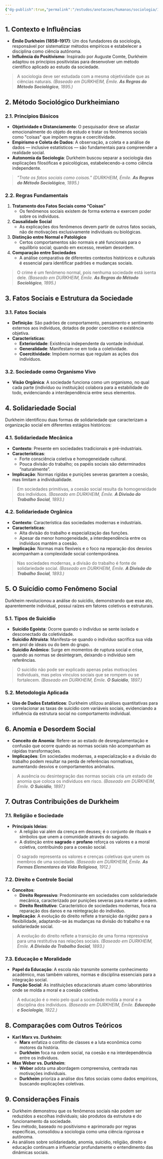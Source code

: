 ```yaml
---
{"dg-publish":true,"permalink":"/estudos/anotacoes/humanas/sociologia/1-teoria-da-sociologia/1-3-emile-durkheim/","updated":"2025-03-11T15:02:49.585-03:00"}
---
```


## 1. Contexto e Influências

- **Émile Durkheim (1858–1917)**:
	Um dos fundadores da sociologia, responsável por sistematizar métodos empíricos e estabelecer a disciplina como ciência autônoma.
- **Influência do Positivismo**:
    Inspirado por Auguste Comte, Durkheim adaptou os princípios positivistas para desenvolver um método científico aplicado ao estudo da sociedade.

> A sociologia deve ser estudada com a mesma objetividade que as ciências naturais.
> _(Baseado em DURKHEIM, Émile. **As Regras do Método Sociológico**, 1895.)_

## 2. Método Sociológico Durkheimiano

### 2.1. Princípios Básicos

- **Objetividade e Distanciamento**:
    O pesquisador deve se afastar emocionalmente do objeto de estudo e tratar os fenômenos sociais como "coisas" que impõem regras e coercitividade.
- **Empirismo e Coleta de Dados**:
    A observação, a coleta e a análise de dados — inclusive estatísticos — são fundamentais para compreender a realidade social.
- **Autonomia da Sociologia**:
    Durkheim buscou separar a sociologia das explicações filosóficas e psicológicas, estabelecendo-a como ciência independente.

> _"Trate os fatos sociais como coisas."_
> _(DURKHEIM, Émile. **As Regras do Método Sociológico**, 1895.)_

### 2.2. Regras Fundamentais

1. **Tratamento dos Fatos Sociais como “Coisas”**
    - Os fenômenos sociais existem de forma externa e exercem poder sobre os indivíduos.
2. **Causalidade Social**
    - As explicações dos fenômenos devem partir de outros fatos sociais, não de motivações exclusivamente individuais ou biológicas.
3. **Distinção entre Normal e Patológico**
    - Certos comportamentos são normais e até funcionais para o equilíbrio social; quando em excesso, revelam desordem.
4. **Comparação entre Sociedades**
    - A análise comparativa de diferentes contextos históricos e culturais é essencial para identificar padrões e mudanças sociais.

> O crime é um fenômeno normal, pois nenhuma sociedade está isenta dele.
> _(Baseado em DURKHEIM, Émile. **As Regras do Método Sociológico**, 1895.)_

## 3. Fatos Sociais e Estrutura da Sociedade

### 3.1. Fatos Sociais

- **Definição**:
    São padrões de comportamento, pensamento e sentimento externos aos indivíduos, dotados de poder coercitivo e existência objetiva.
- **Características**:
    - **Exterioridade**: Existência independente da vontade individual.
    - **Generalidade**: Manifestam-se em toda a coletividade.
    - **Coercitividade**: Impõem normas que regulam as ações dos indivíduos.

### 3.2. Sociedade como Organismo Vivo

- **Visão Orgânica**:
    A sociedade funciona como um organismo, no qual cada parte (indivíduo ou instituição) colabora para a estabilidade do todo, evidenciando a interdependência entre seus elementos.

## 4. Solidariedade Social

Durkheim identificou duas formas de solidariedade que caracterizam a organização social em diferentes estágios históricos:

### 4.1. Solidariedade Mecânica

- **Contexto**:
    Presente em sociedades tradicionais e pré-industriais.
- **Características**:
    - Forte consciência coletiva e homogeneidade cultural.
    - Pouca divisão do trabalho; os papéis sociais são determinados “naturalmente”.
- **Implicação**:
    Normas rígidas e punições severas garantem a coesão, mas limitam a individualidade.  

> Em sociedades primitivas, a coesão social resulta da homogeneidade dos indivíduos.
> _(Baseado em DURKHEIM, Émile. **A Divisão do Trabalho Social**, 1893.)_

### 4.2. Solidariedade Orgânica

- **Contexto**:
    Característica das sociedades modernas e industriais.
- **Características**:
    - Alta divisão do trabalho e especialização das funções.  
    - Apesar da menor homogeneidade, a interdependência entre os indivíduos mantém a coesão.
- **Implicação**:
    Normas mais flexíveis e o foco na reparação dos desvios acompanham a complexidade social contemporânea.

> Nas sociedades modernas, a divisão do trabalho é fonte de solidariedade social.
> _(Baseado em DURKHEIM, Émile. **A Divisão do Trabalho Social**, 1893.)_

## 5. O Suicídio como Fenômeno Social  

Durkheim revolucionou a análise do suicídio, demonstrando que esse ato, aparentemente individual, possui raízes em fatores coletivos e estruturais.

### 5.1. Tipos de Suicídio  

- **Suicídio Egoísta**:
    Ocorre quando o indivíduo se sente isolado e desconectado da coletividade.
- **Suicídio Altruísta**:
    Manifesta-se quando o indivíduo sacrifica sua vida em prol de ideais ou do bem do grupo.
- **Suicídio Anômico**:
    Surge em momentos de ruptura social e crise, quando as normas se desintegram, deixando o indivíduo sem referências.

> O suicídio não pode ser explicado apenas pelas motivações individuais, mas pelos vínculos sociais que se rompem ou se fortalecem.
> _(Baseado em DURKHEIM, Émile. **O Suicídio**, 1897.)_

### 5.2. Metodologia Aplicada

- **Uso de Dados Estatísticos**:
    Durkheim utilizou análises quantitativas para correlacionar as taxas de suicídio com variáveis sociais, evidenciando a influência da estrutura social no comportamento individual.

## 6. Anomia e Desordem Social

- **Conceito de Anomia**:
    Refere-se ao estado de desregulamentação e confusão que ocorre quando as normas sociais não acompanham as rápidas transformações.  
- **Implicações**:
    Em sociedades modernas, a especialização e a divisão do trabalho podem resultar na perda de referências normativas, aumentando desvios e comportamentos anômalos.

> A ausência ou desintegração das normas sociais cria um estado de anomia que coloca os indivíduos em risco.
> _(Baseado em DURKHEIM, Émile. **O Suicídio**, 1897.)_

## 7. Outras Contribuições de Durkheim

### 7.1. Religião e Sociedade

- **Principais Ideias**:
    - A religião vai além da crença em deuses; é o conjunto de rituais e símbolos que unem a comunidade através do sagrado.
    - A distinção entre **sagrado** e **profano** reforça os valores e a moral coletiva, contribuindo para a coesão social.

> O sagrado representa os valores e crenças coletivas que unem os membros de uma sociedade.
> _(Baseado em DURKHEIM, Émile. **As Formas Elementares da Vida Religiosa**, 1912.)_ 

### 7.2. Direito e Controle Social

- **Conceitos**:  
    - **Direito Repressivo**: Predominante em sociedades com solidariedade mecânica, caracterizado por punições severas para manter a ordem.
    - **Direito Restitutivo**: Característico de sociedades modernas, foca na reparação dos danos e na reintegração do indivíduo.
- **Implicação**:
    A evolução do direito reflete a transição da rigidez para a flexibilidade, adaptando-se às mudanças na divisão do trabalho e na solidariedade social.

> A evolução do direito reflete a transição de uma forma repressiva para uma restitutiva nas relações sociais.
> _(Baseado em DURKHEIM, Émile. **A Divisão do Trabalho Social**, 1893.)_

### 7.3. Educação e Moralidade

- **Papel da Educação**:
    A escola não transmite somente conhecimento acadêmico, mas também valores, normas e disciplina essenciais para a integração social.
- **Função Social**:
    As instituições educacionais atuam como laboratórios onde se molda a moral e a coesão coletiva.

> A educação é o meio pelo qual a sociedade molda a moral e a disciplina dos indivíduos.
> _(Baseado em DURKHEIM, Émile. **Educação e Sociologia**, 1922.)_

## 8. Comparações com Outros Teóricos

- **Karl Marx vs. Durkheim**:
    - **Marx** enfatiza o conflito de classes e a luta econômica como motores da história.
    - **Durkheim** foca na ordem social, na coesão e na interdependência entre os indivíduos.
- **Max Weber vs. Durkheim**:
    - **Weber** adota uma abordagem compreensiva, centrada nas motivações individuais.
    - **Durkheim** prioriza a análise dos fatos sociais como dados empíricos, buscando explicações coletivas.

## 9. Considerações Finais

- Durkheim demonstrou que os fenômenos sociais não podem ser reduzidos a escolhas individuais; são produtos da estrutura e do funcionamento da sociedade.
- Seu método, baseado no positivismo e aprimorado por regras específicas, consolidou a sociologia como uma ciência rigorosa e autônoma.
- As análises sobre solidariedade, anomia, suicídio, religião, direito e educação continuam a influenciar profundamente o entendimento das dinâmicas sociais.
